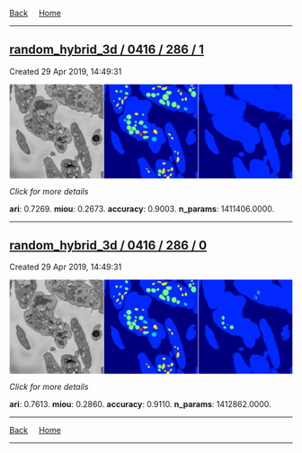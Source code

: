 
[Back](..)&nbsp;&nbsp;&nbsp;&nbsp;&nbsp;[Home](https://leapmanlab.github.io/snapshots)

---

<div class="summary"><a href="1"><h2>random_hybrid_3d / 0416 / 286 / 1</h2></a><p>Created 29 Apr 2019, 14:49:31
</p><a href="1"><img src="1/media/summary.png" align="center"></a><p>
<i>Click for more details</i>
</p></div>

**ari**: 0.7269. **miou**: 0.2673. **accuracy**: 0.9003. **n_params**: 1411406.0000. 

---

<div class="summary"><a href="0"><h2>random_hybrid_3d / 0416 / 286 / 0</h2></a><p>Created 29 Apr 2019, 14:49:31
</p><a href="0"><img src="0/media/summary.png" align="center"></a><p>
<i>Click for more details</i>
</p></div>

**ari**: 0.7613. **miou**: 0.2860. **accuracy**: 0.9110. **n_params**: 1412862.0000. 

---

[Back](..)&nbsp;&nbsp;&nbsp;&nbsp;&nbsp;[Home](https://leapmanlab.github.io/snapshots)

---